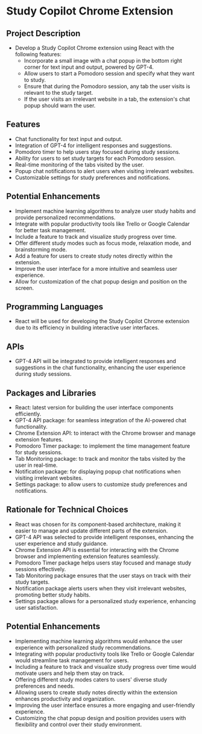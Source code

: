 # Study Copilot Chrome Extension

## Project Description

- Develop a Study Copilot Chrome extension using React with the following features:
  - Incorporate a small image with a chat popup in the bottom right corner for text input and output, powered by GPT-4.
  - Allow users to start a Pomodoro session and specify what they want to study.
  - Ensure that during the Pomodoro session, any tab the user visits is relevant to the study target.
  - If the user visits an irrelevant website in a tab, the extension's chat popup should warn the user.

## Features

- Chat functionality for text input and output.
- Integration of GPT-4 for intelligent responses and suggestions.
- Pomodoro timer to help users stay focused during study sessions.
- Ability for users to set study targets for each Pomodoro session.
- Real-time monitoring of the tabs visited by the user.
- Popup chat notifications to alert users when visiting irrelevant websites.
- Customizable settings for study preferences and notifications.

## Potential Enhancements

- Implement machine learning algorithms to analyze user study habits and provide personalized recommendations.
- Integrate with popular productivity tools like Trello or Google Calendar for better task management.
- Include a feature to track and visualize study progress over time.
- Offer different study modes such as focus mode, relaxation mode, and brainstorming mode.
- Add a feature for users to create study notes directly within the extension.
- Improve the user interface for a more intuitive and seamless user experience.
- Allow for customization of the chat popup design and position on the screen.

## Programming Languages

- React will be used for developing the Study Copilot Chrome extension due to its efficiency in building interactive user interfaces.

## APIs

- GPT-4 API will be integrated to provide intelligent responses and suggestions in the chat functionality, enhancing the user experience during study sessions.

## Packages and Libraries

- React: latest version for building the user interface components efficiently.
- GPT-4 API package: for seamless integration of the AI-powered chat functionality.
- Chrome Extension API: to interact with the Chrome browser and manage extension features.
- Pomodoro Timer package: to implement the time management feature for study sessions.
- Tab Monitoring package: to track and monitor the tabs visited by the user in real-time.
- Notification package: for displaying popup chat notifications when visiting irrelevant websites.
- Settings package: to allow users to customize study preferences and notifications.

## Rationale for Technical Choices

- React was chosen for its component-based architecture, making it easier to manage and update different parts of the extension.
- GPT-4 API was selected to provide intelligent responses, enhancing the user experience and study guidance.
- Chrome Extension API is essential for interacting with the Chrome browser and implementing extension features seamlessly.
- Pomodoro Timer package helps users stay focused and manage study sessions effectively.
- Tab Monitoring package ensures that the user stays on track with their study targets.
- Notification package alerts users when they visit irrelevant websites, promoting better study habits.
- Settings package allows for a personalized study experience, enhancing user satisfaction.

## Potential Enhancements

- Implementing machine learning algorithms would enhance the user experience with personalized study recommendations.
- Integrating with popular productivity tools like Trello or Google Calendar would streamline task management for users.
- Including a feature to track and visualize study progress over time would motivate users and help them stay on track.
- Offering different study modes caters to users' diverse study preferences and needs.
- Allowing users to create study notes directly within the extension enhances productivity and organization.
- Improving the user interface ensures a more engaging and user-friendly experience.
- Customizing the chat popup design and position provides users with flexibility and control over their study environment.